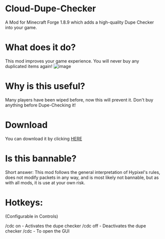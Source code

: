 # Cloud-Dupe-Checker
A Mod for Minecraft Forge 1.8.9 which adds a high-quality Dupe Checker into your game.

# What does it do?
This mod improves your game experience. You will never buy any duplicated items again! ![image](https://user-images.githubusercontent.com/103907495/163737858-f29d9167-b157-4d1e-867b-ea61622de9b1.png)

# Why is this useful?
Many players have been wiped before, now this will prevent it. Don't buy anything before Dupe-Checking it!

# Download
You can download it by clicking [HERE](https://github.com/DCID-Checker/DCID-Checker/)

# Is this bannable?
Short answer: This mod follows the general interpretation of Hypixel's rules, does not modify packets in any way, and is most likely not bannable, but as with all mods, it is use at your own risk.

# Hotkeys:
(Configurable in Controls)

/cdc on - Activates the dupe checker
/cdc off - Deactivates the dupe checker
/cdc - To open the GUI
